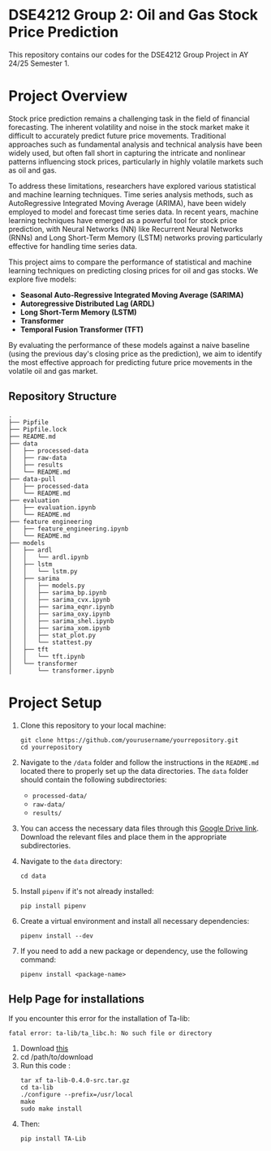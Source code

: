 # DSE4212 Group 2: Oil and Gas Stock Price Prediction
This repository contains our codes for the DSE4212 Group Project in AY 24/25 Semester 1.

# Project Overview

Stock price prediction remains a challenging task in the field of financial forecasting. The inherent volatility and noise in the stock market make it difficult to accurately predict future price movements. Traditional approaches such as fundamental analysis and technical analysis have been widely used, but often fall short in capturing the intricate and nonlinear patterns influencing stock prices, particularly in highly volatile markets such as oil and gas.

To address these limitations, researchers have explored various statistical and machine learning techniques. Time series analysis methods, such as AutoRegressive Integrated Moving Average (ARIMA), have been widely employed to model and forecast time series data. In recent years, machine learning techniques have emerged as a powerful tool for stock price prediction, with Neural Networks (NN) like Recurrent Neural Networks (RNNs) and Long Short-Term Memory (LSTM) networks proving particularly effective for handling time series data.

This project aims to compare the performance of statistical and machine learning techniques on predicting closing prices for oil and gas stocks. We explore five models:
- **Seasonal Auto-Regressive Integrated Moving Average (SARIMA)**
- **Autoregressive Distributed Lag (ARDL)**
- **Long Short-Term Memory (LSTM)**
- **Transformer**
- **Temporal Fusion Transformer (TFT)**

By evaluating the performance of these models against a naive baseline (using the previous day's closing price as the prediction), we aim to identify the most effective approach for predicting future price movements in the volatile oil and gas market.

## Repository Structure
```
.
├── Pipfile
├── Pipfile.lock
├── README.md
├── data
│   ├── processed-data
│   ├── raw-data
│   ├── results
│   └── README.md
├── data-pull
│   ├── processed-data
│   └── README.md
├── evaluation
│   ├── evaluation.ipynb
│   └── README.md
├── feature engineering
│   ├── feature_engineering.ipynb
│   └── README.md
├── models
│   ├── ardl
│   │   └── ardl.ipynb
│   ├── lstm
│   │   └── lstm.py
│   ├── sarima
│   │   ├── models.py
│   │   ├── sarima_bp.ipynb
│   │   ├── sarima_cvx.ipynb
│   │   ├── sarima_eqnr.ipynb
│   │   ├── sarima_oxy.ipynb
│   │   ├── sarima_shel.ipynb
│   │   ├── sarima_xom.ipynb
│   │   ├── stat_plot.py
│   │   └── stattest.py
│   ├── tft
│   │   └── tft.ipynb
│   └── transformer
│       └── transformer.ipynb
```
# Project Setup

1. Clone this repository to your local machine:

    ```shell
    git clone https://github.com/yourusername/yourrepository.git
    cd yourrepository
    ```

2. Navigate to the `/data` folder and follow the instructions in the `README.md` located there to properly set up the data directories. The `data` folder should contain the following subdirectories:

   - `processed-data/`
   - `raw-data/`
   - `results/`

3. You can access the necessary data files through this [Google Drive link](https://drive.google.com/drive/u/0/folders/1sGKPZPky4w3KAX_RrDG1Qw58VbvojLY7). Download the relevant files and place them in the appropriate subdirectories.

4. Navigate to the `data` directory:

    ```shell
    cd data
    ```

5. Install `pipenv` if it's not already installed:

    ```shell
    pip install pipenv
    ```

6. Create a virtual environment and install all necessary dependencies:

    ```shell
    pipenv install --dev
    ```

7. If you need to add a new package or dependency, use the following command:

    ```shell
    pipenv install <package-name>
    ```

## Help Page for installations

If you encounter this error for the installation of Ta-lib:
```
fatal error: ta-lib/ta_libc.h: No such file or directory
```

1. Download [this](http://prdownloads.sourceforge.net/ta-lib/ta-lib-0.4.0-src.tar.gz)
2. cd /path/to/download
3. Run this code : 
    ```
    tar xf ta-lib-0.4.0-src.tar.gz
    cd ta-lib
    ./configure --prefix=/usr/local
    make
    sudo make install
    ```
4. Then:
    ```
    pip install TA-Lib
    ```